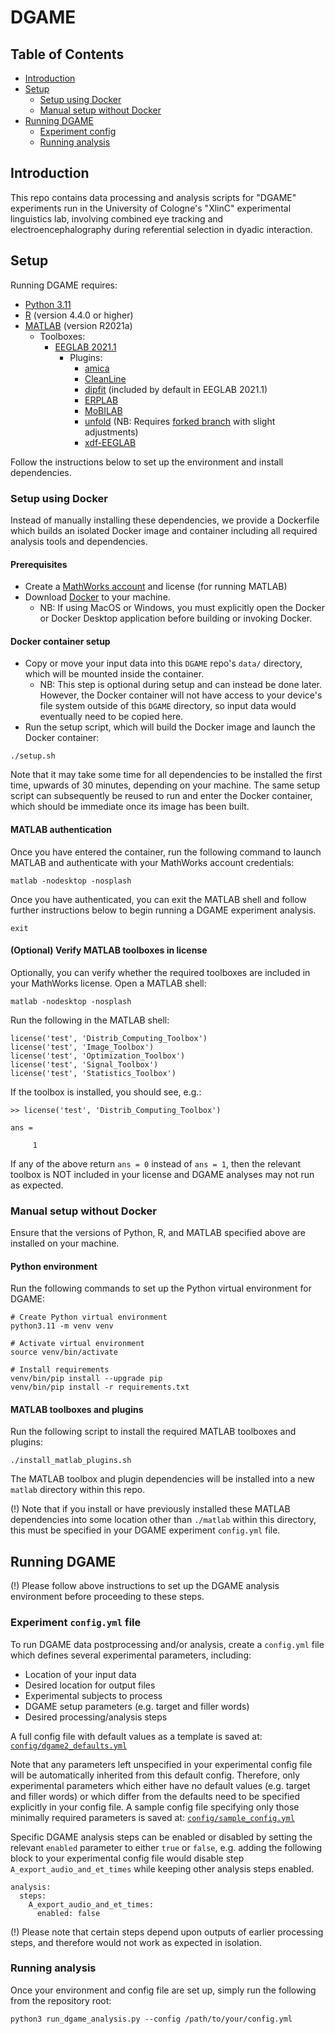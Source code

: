 # DGAME
## Table of Contents
* [Introduction](#introduction)
* [Setup](#setup)
    * [Setup using Docker](#setup-using-docker)
    * [Manual setup without Docker](#manual-setup-without-docker)
* [Running DGAME](#running-dgame)
    * [Experiment config](#experiment-configyml-file)
    * [Running analysis](#running-analysis)

## Introduction
This repo contains data processing and analysis scripts for "DGAME" experiments run in the University of Cologne's "XlinC" experimental linguistics lab, involving combined eye tracking and electroencephalography during referential selection in dyadic interaction.

## Setup
Running DGAME requires:
- [Python 3.11](https://www.python.org/downloads/release/python-3110/)
- [R](https://www.r-project.org/) (version 4.4.0 or higher)
- [MATLAB](https://www.mathworks.com/help/install/ug/install-products-with-internet-connection.html) (version R2021a)
    - Toolboxes:
        - [EEGLAB 2021.1](https://sccn.ucsd.edu/eeglab/download/daily/eeglab2021.1.zip)
            - Plugins:
                - [amica](https://sccn.ucsd.edu/~jason/amica_web.html)
                - [CleanLine](https://github.com/sccn/cleanline)
                - [dipfit](https://eeglab.org/plugins/dipfit/) (included by default in EEGLAB 2021.1)
                - [ERPLAB](https://erpinfo.org/erplab)
                - [MoBILAB](https://github.com/sccn/mobilab)
                - [unfold](https://www.unfoldtoolbox.org/) (NB: Requires [forked branch](https://github.com/XlinCLab/unfold/tree/DGAME2) with slight adjustments)
                - [xdf-EEGLAB](https://github.com/xdf-modules/xdf-EEGLAB/)

Follow the instructions below to set up the environment and install dependencies.

### Setup using Docker
Instead of manually installing these dependencies, we provide a Dockerfile which builds an isolated Docker image and container including all required analysis tools and dependencies.

#### Prerequisites
- Create a [MathWorks account](https://www.mathworks.com/mwaccount/account/create?uri=) and license (for running MATLAB)
- Download [Docker](https://docs.docker.com/get-started/get-docker/) to your machine.
    - NB: If using MacOS or Windows, you must explicitly open the Docker or Docker Desktop application before building or invoking Docker.

#### Docker container setup
- Copy or move your input data into this `DGAME` repo's `data/` directory, which will be mounted inside the container.
    - NB: This step is optional during setup and can instead be done later. However, the Docker container will not have access to your device's file system outside of this `DGAME` directory, so input data would eventually need to be copied here.
- Run the setup script, which will build the Docker image and launch the Docker container:
```
./setup.sh
```
Note that it may take some time for all dependencies to be installed the first time, upwards of 30 minutes, depending on your machine.
The same setup script can subsequently be reused to run and enter the Docker container, which should be immediate once its image has been built.

#### MATLAB authentication
Once you have entered the container, run the following command to launch MATLAB and authenticate with your MathWorks account credentials:
```
matlab -nodesktop -nosplash
```
Once you have authenticated, you can exit the MATLAB shell and follow further instructions below to begin running a DGAME experiment analysis.
```
exit
```

#### (Optional) Verify MATLAB toolboxes in license
Optionally, you can verify whether the required toolboxes are included in your MathWorks license. Open a MATLAB shell:
```
matlab -nodesktop -nosplash
```
Run the following in the MATLAB shell:
```
license('test', 'Distrib_Computing_Toolbox')
license('test', 'Image_Toolbox')
license('test', 'Optimization_Toolbox')
license('test', 'Signal_Toolbox')
license('test', 'Statistics_Toolbox')
```
If the toolbox is installed, you should see, e.g.:
```
>> license('test', 'Distrib_Computing_Toolbox')

ans =

     1
```


If any of the above return `ans = 0` instead of `ans = 1`, then the relevant toolbox is NOT included in your license and DGAME analyses may not run as expected.


### Manual setup without Docker
Ensure that the versions of Python, R, and MATLAB specified above are installed on your machine.

#### Python environment
Run the following commands to set up the Python virtual environment for DGAME:
```
# Create Python virtual environment
python3.11 -m venv venv

# Activate virtual environment
source venv/bin/activate

# Install requirements
venv/bin/pip install --upgrade pip
venv/bin/pip install -r requirements.txt
```

#### MATLAB toolboxes and plugins
Run the following script to install the required MATLAB toolboxes and plugins:
```
./install_matlab_plugins.sh
```
The MATLAB toolbox and plugin dependencies will be installed into a new `matlab` directory within this repo.

(!) Note that if you install or have previously installed these MATLAB dependencies into some location other than `./matlab` within this directory, this must be specified in your DGAME experiment `config.yml` file.

## Running DGAME
(!) Please follow above instructions to set up the DGAME analysis environment before proceeding to these steps.

### Experiment `config.yml` file
To run DGAME data postprocessing and/or analysis, create a `config.yml` file which defines several experimental parameters, including:
- Location of your input data
- Desired location for output files
- Experimental subjects to process
- DGAME setup parameters (e.g. target and filler words)
- Desired processing/analysis steps

A full config file with default values as a template is saved at:
[`config/dgame2_defaults.yml`](config/dgame2_defaults.yml)

Note that any parameters left unspecified in your experimental config file will be automatically inherited from this default config. Therefore, only experimental parameters which either have no default values (e.g. target and filler words) or which differ from the defaults need to be specified explicitly in your config file.
A sample config file specifying only those minimally required parameters is saved at:
 [`config/sample_config.yml`](config/sample_config.yml)

Specific DGAME analysis steps can be enabled or disabled by setting the relevant `enabled` parameter to either `true` or `false`, e.g. adding the following block to your experimental config file would disable step `A_export_audio_and_et_times` while keeping other analysis steps enabled.
```
analysis:
  steps:
    A_export_audio_and_et_times:
      enabled: false
```
(!) Please note that certain steps depend upon outputs of earlier processing steps, and therefore would not work as expected in isolation.

### Running analysis
Once your environment and config file are set up, simply run the following from the repository root:
```
python3 run_dgame_analysis.py --config /path/to/your/config.yml
```

